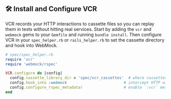## 🛠️ Install and Configure VCR

VCR records your HTTP interactions to cassette files so you can replay them in tests without hitting real services. Start by adding the `vcr` and `webmock` gems to your `Gemfile` and running `bundle install`. Then configure VCR in your `spec_helper.rb` or `rails_helper.rb` to set the cassette directory and hook into WebMock.

```ruby
# spec/spec_helper.rb
require 'vcr'
require 'webmock/rspec'

VCR.configure do |config|
  config.cassette_library_dir = 'spec/vcr_cassettes'  # where cassettes are stored
  config.hook_into :webmock                         # intercept HTTP with WebMock
  config.configure_rspec_metadata!                  # enable `:vcr` metadata for RSpec
end
```
